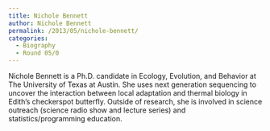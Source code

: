 ```yaml
---
title: Nichole Bennett
author: Nichole Bennett
permalink: /2013/05/nichole-bennett/
categories:
  - Biography
  - Round 05/0
---
```

Nichole Bennett is a Ph.D. candidate in Ecology, Evolution, and Behavior at The University of Texas at Austin. She uses next generation sequencing to uncover the interaction between local adaptation and thermal biology in Edith&#8217;s checkerspot butterfly. Outside of research, she is involved in science outreach (science radio show and lecture series) and statistics/programming education.
